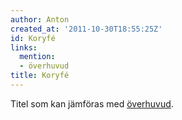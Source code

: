 ```yaml
---
author: Anton
created_at: '2011-10-30T18:55:25Z'
id: Koryfé
links:
  mention:
  - överhuvud
title: Koryfé
---
```


Titel som kan jämföras med [överhuvud].

  [överhuvud]: överhuvud
